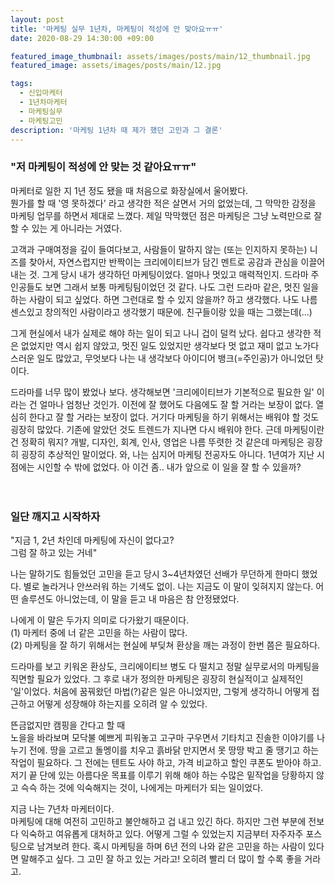 ```yaml
---
layout: post
title: '마케팅 실무 1년차, 마케팅이 적성에 안 맞아요ㅠㅠ'
date: 2020-08-29 14:30:00 +09:00

featured_image_thumbnail: assets/images/posts/main/12_thumbnail.jpg
featured_image: assets/images/posts/main/12.jpg

tags:
  - 신입마케터
  - 1년차마케터
  - 마케팅실무
  - 마케팅고민
description: '마케팅 1년차 때 제가 했던 고민과 그 결론'
---
```


### "저 마케팅이 적성에 안 맞는 것 같아요ㅠㅠ"

마케터로 일한 지 1년 정도 됐을 때 처음으로 화장실에서 울어봤다.  
뭔가를 할 때 '영 못하겠다' 라고 생각한 적은 살면서 거의 없었는데, 그 막막한 감정을 마케팅 업무를 하면서 제대로 느꼈다. 제일 막막했던 점은 마케팅은 그냥 노력만으로 잘 할 수 있는 게 아니라는 거였다.

고객과 구매여정을 깊이 들여다보고, 사람들이 말하지 않는 (또는 인지하지 못하는) 니즈를 찾아서, 자연스럽지만 반짝이는 크리에이티브가 담긴 멘트로 공감과 관심을 이끌어내는 것.
그게 당시 내가 생각하던 마케팅이었다. 얼마나 멋있고 매력적인지. 드라마 주인공들도 보면 그래서 보통 마케팅팀이었던 것 같다. 나도 그런 드라마 같은, 멋진 일을 하는 사람이 되고 싶었다. 하면 그런대로 할 수 있지 않을까? 하고 생각했다. 나도 나름 센스있고 창의적인 사람이라고 생각했기 때문에. 친구들이랑 있을 때는 그랬는데(...)

그게 현실에서 내가 실제로 해야 하는 일이 되고 나니 겁이 덜컥 났다. 쉽다고 생각한 적은 없었지만 역시 쉽지 않았고, 멋진 일도 있었지만 생각보다 멋 없고 재미 없고 노가다스러운 일도 많았고, 무엇보다 나는 내 생각보다 아이디어 뱅크(=주인공)가 아니었던 탓이다.

드라마를 너무 많이 봤었나 보다. 생각해보면 '크리에이티브가 기본적으로 필요한 일' 이라는 건 얼마나 엄청난 것인가. 이전에 잘 했어도 다음에도 잘 할 거라는 보장이 없다. 열심히 한다고 잘 할 거라는 보장이 없다. 거기다 마케팅을 하기 위해서는 배워야 할 것도 굉장히 많았다. 기존에 알았던 것도 트렌드가 지나면 다시 배워야 한다. 근데 마케팅이란 건 정확히 뭐지? 개발, 디자인, 회계, 인사, 영업은 나름 뚜렷한 것 같은데 마케팅은 굉장히 굉장히 추상적인 말이었다. 와, 나는 심지어 마케팅 전공자도 아니다. 1년여가 지난 시점에는 시인할 수 밖에 없었다. 아 이건 좀..
내가 앞으로 이 일을 잘 할 수 있을까?
<br/>
<br/>
<br/>

### 일단 깨지고 시작하자

"지금 1, 2년 차인데 마케팅에 자신이 없다고?  
그럼 잘 하고 있는 거네"

나는 말하기도 힘들었던 고민을 듣고 당시 3~4년차였던 선배가 무던하게 한마디 했었다.
별로 놀라거나 안쓰러워 하는 기색도 없이. 나는 지금도 이 말이 잊혀지지 않는다. 어떤 솔루션도 아니었는데, 이 말을 듣고 내 마음은 참 안정됐었다.

나에게 이 말은 두가지 의미로 다가왔기 때문이다.  
(1) 마케터 중에 너 같은 고민을 하는 사람이 많다.  
(2) 마케팅을 잘 하기 위해서는 현실에 부딪쳐 환상을 깨는 과정이 한번 쯤은 필요하다.  

드라마를 보고 키워온 환상도, 크리에이티브 병도 다 떨치고 정말 실무로서의 마케팅을 직면할 필요가 있었다.
그 후로 내가 정의한 마케팅은 굉장히 현실적이고 실제적인 '일'이었다. 처음에 꿈꿔왔던 마법(?)같은 일은 아니었지만, 그렇게 생각하니 어떻게 접근하고 어떻게 성장해야 하는지를 오히려 알 수 있었다.

뜬금없지만 캠핑을 간다고 할 때  
노을을 바라보며 모닥불 예쁘게 피워놓고 고구마 구우면서 기타치고 진솔한 이야기를 나누기 전에.
땅을 고르고 돌멩이를 치우고 흙바닭 만지면서 못 땅땅 박고 줄 땡기고 하는 작업이 필요하다. 그 전에는 텐트도 사야 하고, 가격 비교하고 할인 쿠폰도 받아야 하고. 저기 끝 단에 있는 아름다운 목표를 이루기 위해 해야 하는 수많은 밑작업을 당황하지 않고 슥슥 하는 것에 익숙해지는 것이, 나에게는 마케터가 되는 일이었다.

지금 나는 7년차 마케터이다.  
마케팅에 대해 여전히 고민하고 불안해하고 겁 내고 있긴 하다. 하지만 그런 부분에 전보다 익숙하고 여유롭게 대처하고 있다. 어떻게 그럴 수 있었는지 지금부터 자주자주 포스팅으로 남겨보려 한다.
혹시 마케팅을 하며 6년 전의 나와 같은 고민을 하는 사람이 있다면 말해주고 싶다.
그 고민 잘 하고 있는 거라고! 오히려 빨리 더 많이 할 수록 좋을 거라고.
